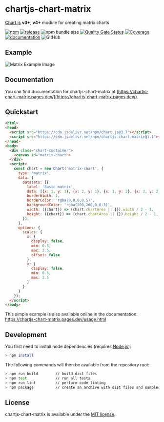# chartjs-chart-matrix

[Chart.js](https://www.chartjs.org/) **v3+, v4+** module for creating matrix charts

[![npm](https://img.shields.io/npm/v/chartjs-chart-matrix.svg)](https://www.npmjs.com/package/chartjs-chart-matrix)
[![release](https://img.shields.io/github/release/kurkle/chartjs-chart-matrix.svg?style=flat-square)](https://github.com/kurkle/chartjs-chart-matrix/releases/latest)
![npm bundle size](https://img.shields.io/bundlephobia/min/chartjs-chart-matrix.svg)
[![Quality Gate Status](https://sonarcloud.io/api/project_badges/measure?project=kurkle_chartjs-chart-matrix&metric=alert_status)](https://sonarcloud.io/summary/new_code?id=kurkle_chartjs-chart-matrix)
[![Coverage](https://sonarcloud.io/api/project_badges/measure?project=kurkle_chartjs-chart-matrix&metric=coverage)](https://sonarcloud.io/summary/new_code?id=kurkle_chartjs-chart-matrix)
[![documentation](https://img.shields.io/static/v1?message=Documentation&color=informational)](https://chartjs-chart-matrix.pages.dev)
![GitHub](https://img.shields.io/github/license/kurkle/chartjs-chart-matrix.svg)

## Example

![Matrix Example Image](matrix.png)

## Documentation

You can find documentation for chartjs-chart-matrix at [https://chartjs-chart-matrix.pages.dev/](https://chartjs-chart-matrix.pages.dev/).

## Quickstart

```html
<html>
<head>
  <script src="https://cdn.jsdelivr.net/npm/chart.js@3.7"></script>
  <script src="https://cdn.jsdelivr.net/npm/chartjs-chart-matrix@1.1"></script>
</head>
<body>
  <div class="chart-container">
    <canvas id="matrix-chart">
  </div>
  <script>
    const chart = new Chart('matrix-chart', {
      type: 'matrix',
      data: {
        datasets: [{
          label: 'Basic matrix',
          data: [{x: 1, y: 1}, {x: 2, y: 1}, {x: 1, y: 2}, {x: 2, y: 2}],
          borderWidth: 1,
          borderColor: 'rgba(0,0,0,0.5)',
          backgroundColor: 'rgba(200,200,0,0.3)',
          width: ({chart}) => (chart.chartArea || {}).width / 2 - 1,
          height: ({chart}) => (chart.chartArea || {}).height / 2 - 1,
        }],
      },
      options: {
        scales: {
          x: {
            display: false,
            min: 0.5,
            max: 2.5,
            offset: false
          },
          y: {
            display: false,
            min: 0.5,
            max: 2.5
          }
        }
      }
    });
  </script>
</body>
```

This simple example is also available online in the documentation: https://chartjs-chart-matrix.pages.dev/usage.html

## Development

You first need to install node dependencies  (requires [Node.js](https://nodejs.org/)):

```bash
> npm install
```

The following commands will then be available from the repository root:

```bash
> npm run build        // build dist files
> npm test             // run all tests
> npm run lint         // perform code linting
> npm package          // create an archive with dist files and samples
```

## License

chartjs-chart-matrix is available under the [MIT license](https://opensource.org/licenses/MIT).
